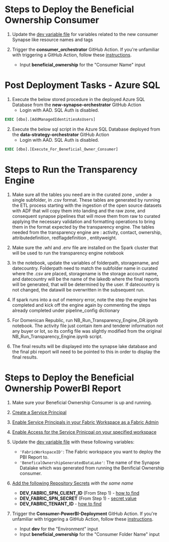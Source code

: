 # Steps to Deploy the Beneficial Ownership Consumer
1. Update the [dev variable file](variables/dev.json) for variables related to the new consumer Synapse like resource names and tags 

2. Trigger the **consumer_orchestrator** GitHub Action. If you're unfamiliar with triggering a GitHub Action, follow these [instructions](https://docs.github.com/en/actions/managing-workflow-runs/manually-running-a-workflow).
    - Input **beneficial_ownership** for the "Consumer Name" input

# Post Deployment Tasks - Azure SQL
1. Execute the below stored procedure in the deployed Azure SQL Database from the **new-synapse-orchestrator** GitHub Action
    - Login with AAD. SQL Auth is disabled.
```sql
EXEC [dbo].[AddManagedIdentitiesAsUsers]
```
2. Execute the below sql script in the Azure SQL Database deployed from the **data-strategy-orchestrator** GitHub Action
    - Login with AAD. SQL Auth is disabled.
```sql
EXEC [dbo].[Execute_For_Beneficial_Owner_Consumer]
```

# Steps to Run the Transparency Engine

1. Make sure all the tables you need are in the curated zone , under a single subfolder, in .csv format. These tables are generated by running the ETL process starting with the ingestion of the open source datasets with ADF that will copy them into landing and the raw zone, and consequent synapse pipelines that will move them from raw to curated applying the necessary validation and formatting operations to bring them in the format expected by the transparency engine. The tables needed from the transparency engine are : activity, contact, ownership, attributedefinition, redflagdefinition , entityweight. 
   
2. Make sure the .whl and .env file are installed on the Spark cluster that will be used to run the transparency engine notebook
 
3. In the notebook, update the variables of folderpath, storagename, and datecountry. Folderpath need to match the subfolder name in curated where the .csv are placed, storagename is the storage account name, and datecountry will be the name of the lakedb where the final reports will be generated, that will be determined by the user. If datecountry is not changed, the datawill be overwritten in the subsequent run.

4. If spark runs into a out of memory error, note the step the engine has completed and kick off the engine again by commenting the steps already completed under pipeline_config dictionary

5. For Domenican Republic, run NB_Run_Transparency_Engine_DR.ipynb notebook. The activity file just contain item and tenderer information not any buyer or lot, so its config file was slightly modified from the original NB_Run_Transparency_Engine.ipynb script.

6. The final results will be displayed into the synapse lake database and the final pbi report will need to be pointed to this in order to display the final results.

# Steps to Deploy the Beneficial Ownership PowerBI Report
1. Make sure your Beneficial Ownership Consumer is up and running.

2. [Create a Service Principal](https://learn.microsoft.com/en-us/azure/active-directory/develop/howto-create-service-principal-portal)

3. [Enable Service Principals in your Fabric Workspace as a Fabric Admin](https://learn.microsoft.com/en-us/power-bi/enterprise/service-premium-service-principal#enable-service-principals)

4. [Enable Access for the Service Prinicpal on your specified workspace](https://learn.microsoft.com/en-us/power-bi/enterprise/service-premium-service-principal#workspace-access)


5. Update the [dev variable file](variables/dev.json) with these following variables:
    - `'FabricWorkspaceID'`: The Fabric workspace you want to deploy the PBI Report to.
    - `'BeneficalOwnershipGeneratedDataLake'`: The name of the Synapse Datalake which was generated from running the Benificial Ownership consumer.

6. [Add the following Repository Secrets](https://docs.github.com/en/actions/security-guides/encrypted-secrets#creating-encrypted-secrets-for-a-repository) *with the same name*
    - **DEV_FABRIC_SPN_CLIENT_ID** (From Step 1) - [how to find](https://learn.microsoft.com/en-us/azure/active-directory/develop/app-objects-and-service-principals#application-object)
    - **DEV_FABRIC_SPN_SECRET** (From Step 1) - [secret value](https://learn.microsoft.com/en-us/azure/active-directory/develop/howto-create-service-principal-portal#option-2-create-a-new-application-secret)
    - **DEV_FABRIC_TENANT_ID** - [how to find](https://learn.microsoft.com/en-us/azure/active-directory/fundamentals/active-directory-how-to-find-tenant#find-tenant-id-through-the-azure-portal)


7. Trigger the **Consumer-PowerBI-Deployment** GitHub Action. If you're unfamiliar with triggering a GitHub Action, follow these [instructions](https://docs.github.com/en/actions/managing-workflow-runs/manually-running-a-workflow).
    - Input **dev** for the "Environment" input
    - Input **beneficial_ownership** for the "Consumer Folder Name" input
